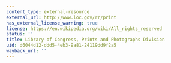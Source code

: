 ```yaml
---
content_type: external-resource
external_url: http://www.loc.gov/rr/print
has_external_license_warning: true
license: https://en.wikipedia.org/wiki/All_rights_reserved
status: ''
title: Library of Congress, Prints and Photographs Division
uid: d6044d12-ddd5-4eb3-9a81-24119dd9f2a5
wayback_url: ''
---
```

